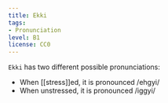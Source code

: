 ```yaml
---
title: Ekki
tags:
- Pronunciation
level: B1
license: CC0
---
```


`Ekki` has two different possible pronunciations:

* When [[stress]]ed, it is pronounced /ehgyi/
* When unstressed, it is pronounced /iggyi/
